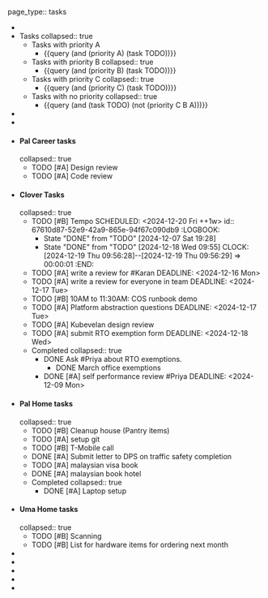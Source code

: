 page_type:: tasks

-
- Tasks
  collapsed:: true
	- Tasks with priority A
		- {{query (and (priority A) (task TODO))}}
	- Tasks with priority B
	  collapsed:: true
		- {{query (and (priority B) (task TODO))}}
	- Tasks with priority C
	  collapsed:: true
		- {{query (and (priority C) (task TODO))}}
	- Tasks with no priority
	  collapsed:: true
		- {{query (and (task TODO) (not (priority C B A)))}}
-
-
- #### Pal Career tasks
  collapsed:: true
	- TODO [#A] Design review
	- TODO [#A] Code review
- #### Clover Tasks
  collapsed:: true
	- TODO [#B] Tempo 
	  SCHEDULED: <2024-12-20 Fri ++1w>
	  id:: 67610d87-52e9-42a9-865e-94f67c090db9
	  :LOGBOOK:
	  * State "DONE" from "TODO" [2024-12-07 Sat 19:28]
	  * State "DONE" from "TODO" [2024-12-18 Wed 09:55]
	  CLOCK: [2024-12-19 Thu 09:56:28]--[2024-12-19 Thu 09:56:29] =>  00:00:01
	  :END:
	- TODO [#A] write a review for #Karan 
	  DEADLINE: <2024-12-16 Mon>
	- TODO [#A] write a review for everyone in team 
	  DEADLINE: <2024-12-17 Tue>
	- TODO [#B] 10AM to 11:30AM: COS runbook demo
	- TODO [#A] Platform abstraction questions 
	  DEADLINE: <2024-12-17 Tue>
	- TODO [#A] Kubevelan design review
	- TODO  [#A] submit RTO exemption form
	  DEADLINE: <2024-12-18 Wed>
	- Completed
	  collapsed:: true
		- DONE Ask #Priya about RTO exemptions.
			- DONE March office exemptions
		- DONE [#A] self performance review #Priya 
		  DEADLINE: <2024-12-09 Mon>
- #### Pal Home tasks
  collapsed:: true
	- TODO [#B] Cleanup house (Pantry items)
	- TODO [#A] setup git
	- TODO [#B] T-Mobile call
	- DONE [#A] Submit letter to DPS on traffic safety completion
	- TODO [#A] malaysian visa book
	- DONE [#A] malaysian book hotel
	- Completed
	  collapsed:: true
		- DONE [#A] Laptop setup
- #### Uma Home tasks
  collapsed:: true
	- TODO [#B] Scanning
	- TODO [#B] List for hardware items for ordering next month
-
-
-
-
-